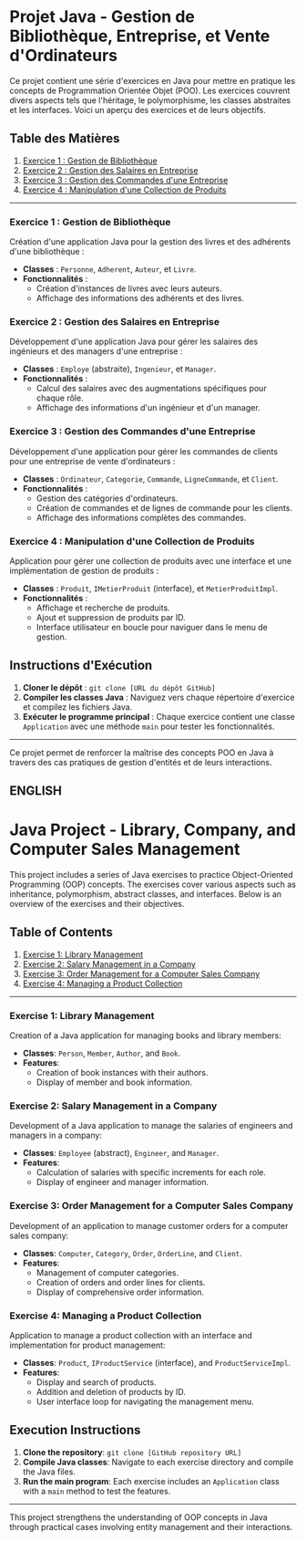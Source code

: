 # Projet Java - Gestion de Bibliothèque, Entreprise, et Vente d'Ordinateurs

Ce projet contient une série d'exercices en Java pour mettre en pratique les concepts de Programmation Orientée Objet (POO). Les exercices couvrent divers aspects tels que l'héritage, le polymorphisme, les classes abstraites et les interfaces. Voici un aperçu des exercices et de leurs objectifs.

## Table des Matières
1. [Exercice 1 : Gestion de Bibliothèque](Exercice1)
2. [Exercice 2 : Gestion des Salaires en Entreprise](Exercice2)
3. [Exercice 3 : Gestion des Commandes d'une Entreprise](Exercice3)
4. [Exercice 4 : Manipulation d'une Collection de Produits](Exercice4)

---

### Exercice 1 : Gestion de Bibliothèque
Création d'une application Java pour la gestion des livres et des adhérents d'une bibliothèque :
- **Classes** : `Personne`, `Adherent`, `Auteur`, et `Livre`.
- **Fonctionnalités** :
    - Création d'instances de livres avec leurs auteurs.
    - Affichage des informations des adhérents et des livres.

### Exercice 2 : Gestion des Salaires en Entreprise
Développement d'une application Java pour gérer les salaires des ingénieurs et des managers d'une entreprise :
- **Classes** : `Employe` (abstraite), `Ingenieur`, et `Manager`.
- **Fonctionnalités** :
    - Calcul des salaires avec des augmentations spécifiques pour chaque rôle.
    - Affichage des informations d'un ingénieur et d'un manager.

### Exercice 3 : Gestion des Commandes d'une Entreprise
Développement d'une application pour gérer les commandes de clients pour une entreprise de vente d'ordinateurs :
- **Classes** : `Ordinateur`, `Categorie`, `Commande`, `LigneCommande`, et `Client`.
- **Fonctionnalités** :
    - Gestion des catégories d'ordinateurs.
    - Création de commandes et de lignes de commande pour les clients.
    - Affichage des informations complètes des commandes.

### Exercice 4 : Manipulation d'une Collection de Produits
Application pour gérer une collection de produits avec une interface et une implémentation de gestion de produits :
- **Classes** : `Produit`, `IMetierProduit` (interface), et `MetierProduitImpl`.
- **Fonctionnalités** :
    - Affichage et recherche de produits.
    - Ajout et suppression de produits par ID.
    - Interface utilisateur en boucle pour naviguer dans le menu de gestion.

## Instructions d'Exécution
1. **Cloner le dépôt** : `git clone [URL du dépôt GitHub]`
2. **Compiler les classes Java** : Naviguez vers chaque répertoire d'exercice et compilez les fichiers Java.
3. **Exécuter le programme principal** : Chaque exercice contient une classe `Application` avec une méthode `main` pour tester les fonctionnalités.

---

Ce projet permet de renforcer la maîtrise des concepts POO en Java à travers des cas pratiques de gestion d'entités et de leurs interactions.


## ENGLISH

# Java Project - Library, Company, and Computer Sales Management

This project includes a series of Java exercises to practice Object-Oriented Programming (OOP) concepts. The exercises cover various aspects such as inheritance, polymorphism, abstract classes, and interfaces. Below is an overview of the exercises and their objectives.

## Table of Contents
1. [Exercise 1: Library Management](Exercice1)
2. [Exercise 2: Salary Management in a Company](Exercice2)
3. [Exercise 3: Order Management for a Computer Sales Company](Exercice3)
4. [Exercise 4: Managing a Product Collection](Exercice4)

---

### Exercise 1: Library Management
Creation of a Java application for managing books and library members:
- **Classes**: `Person`, `Member`, `Author`, and `Book`.
- **Features**:
    - Creation of book instances with their authors.
    - Display of member and book information.

### Exercise 2: Salary Management in a Company
Development of a Java application to manage the salaries of engineers and managers in a company:
- **Classes**: `Employee` (abstract), `Engineer`, and `Manager`.
- **Features**:
    - Calculation of salaries with specific increments for each role.
    - Display of engineer and manager information.

### Exercise 3: Order Management for a Computer Sales Company
Development of an application to manage customer orders for a computer sales company:
- **Classes**: `Computer`, `Category`, `Order`, `OrderLine`, and `Client`.
- **Features**:
    - Management of computer categories.
    - Creation of orders and order lines for clients.
    - Display of comprehensive order information.

### Exercise 4: Managing a Product Collection
Application to manage a product collection with an interface and implementation for product management:
- **Classes**: `Product`, `IProductService` (interface), and `ProductServiceImpl`.
- **Features**:
    - Display and search of products.
    - Addition and deletion of products by ID.
    - User interface loop for navigating the management menu.

## Execution Instructions
1. **Clone the repository**: `git clone [GitHub repository URL]`
2. **Compile Java classes**: Navigate to each exercise directory and compile the Java files.
3. **Run the main program**: Each exercise includes an `Application` class with a `main` method to test the features.

---

This project strengthens the understanding of OOP concepts in Java through practical cases involving entity management and their interactions.
